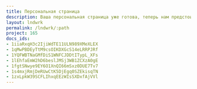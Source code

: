 ```yaml
---
title: Персональная страница
description: Ваша персональная страница уже готова, теперь нам предстоит вместе спроектировать ваш персональный дом.
layout: lndwrk
permalink: /lndwrk/:path
project: 165
docs_ids:
- 1iiaRxqH3c2IjiWdTE11ULN989XMeXLEX
- 1qMwPBDEyTtM9csOIKDXGcS14eLRRPJRf
- 1YQFWBTNaGMfDiS1WNFCJDDtITypL_XFs
- 1lEhfaEmW2hD6beslJMSj3WB1ZCXzA0gE
- 1fgtSNwye9EY6O1XnQI66mSxz0DUE7Tv7
- 1s4mxjRmjDeRUwCtK5DjEgq0SZEkisqTN
- 1zxLpkW39SCFLIhxqEEzWIsSXDxfAjVVl
---
```

